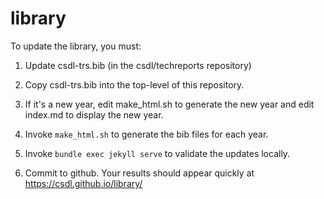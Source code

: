 # library

To update the library, you must:

  1. Update csdl-trs.bib (in the csdl/techreports repository)

  2. Copy csdl-trs.bib into the top-level of this repository.

  3. If it's a new year, edit make_html.sh to generate the new year and edit index.md to display the new year.

  4. Invoke `make_html.sh` to generate the bib files for each year.

  5. Invoke `bundle exec jekyll serve` to validate the updates locally.

  6. Commit to github. Your results should appear quickly at https://csdl.github.io/library/

